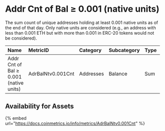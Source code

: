 # Addr Cnt of Bal ≥ 0.001 \(native units\)

The sum count of unique addresses holding at least 0.001 native units as of the end of that day. Only native units are considered \(e.g., an address with less than 0.001 ETH but with more than 0.001 in ERC-20 tokens would not be considered\).

| Name | MetricID | Category | Subcategory | Type | Unit | Interval |
| :--- | :--- | :--- | :--- | :--- | :--- | :--- |
| Addr Cnt of Bal ≥ 0.001 \(native units\) | AdrBalNtv0.001Cnt | Addresses | Balance | Sum | Addresses | 1 day |

## Availability for Assets

{% embed url="https://docs.coinmetrics.io/info/metrics/AdrBalNtv0.001Cnt" %}



